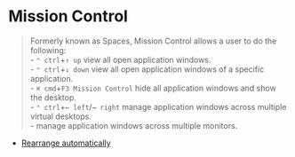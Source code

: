 # Mission Control

> Formerly known as Spaces, Mission Control allows a user to do the following:<br> - `⌃ ctrl`+`↑ up` view all open application windows.<br> - `⌃ ctrl`+`↓ down` view all open application windows of a specific application.<br> - `⌘ cmd`+`F3 Mission Control` hide all application windows and show the desktop.<br> - `⌃ ctrl`+`← left`/`→ right` manage application windows across multiple virtual desktops.<br> - manage application windows across multiple monitors.

- [Rearrange automatically](./mru-spaces/readme.md)
